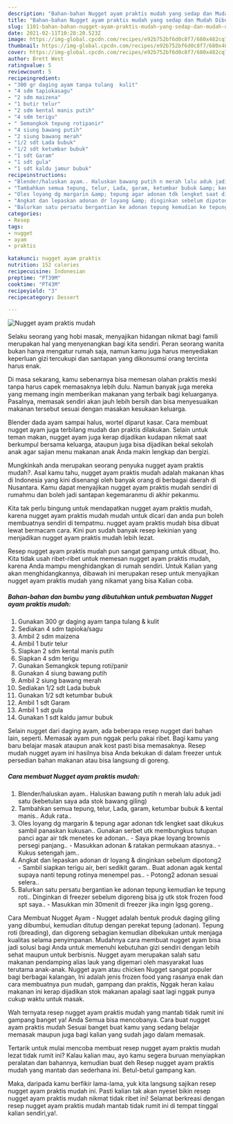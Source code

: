 ```yaml
---
description: "Bahan-bahan Nugget ayam praktis mudah yang sedap dan Mudah Dibuat"
title: "Bahan-bahan Nugget ayam praktis mudah yang sedap dan Mudah Dibuat"
slug: 1101-bahan-bahan-nugget-ayam-praktis-mudah-yang-sedap-dan-mudah-dibuat
date: 2021-02-11T10:28:20.523Z
image: https://img-global.cpcdn.com/recipes/e92b752bf6d0c8f7/680x482cq70/nugget-ayam-praktis-mudah-foto-resep-utama.jpg
thumbnail: https://img-global.cpcdn.com/recipes/e92b752bf6d0c8f7/680x482cq70/nugget-ayam-praktis-mudah-foto-resep-utama.jpg
cover: https://img-global.cpcdn.com/recipes/e92b752bf6d0c8f7/680x482cq70/nugget-ayam-praktis-mudah-foto-resep-utama.jpg
author: Brett West
ratingvalue: 5
reviewcount: 5
recipeingredient:
- "300 gr daging ayam tanpa tulang  kulit"
- "4 sdm tapiokasagu"
- "2 sdm maizena"
- "1 butir telur"
- "2 sdm kental manis putih"
- "4 sdm terigu"
- " Semangkok tepung rotipanir"
- "4 siung bawang putih"
- "2 siung bawang merah"
- "1/2 sdt Lada bubuk"
- "1/2 sdt ketumbar bubuk"
- "1 sdt Garam"
- "1 sdt gula"
- "1 sdt kaldu jamur bubuk"
recipeinstructions:
- "Blender/haluskan ayam.. Haluskan bawang putih n merah lalu aduk jadi satu (kebetulan saya ada stok bawang giling)"
- "Tambahkan semua tepung, telur, Lada, garam, ketumbar bubuk &amp; kental manis.. Aduk rata.."
- "Oles loyang dg margarin &amp; tepung agar adonan tdk lengket saat dikukus sambil panaskan kukusan.. Gunakan serbet utk membungkus tutupan panci agar air tdk menetes ke adonan..  Saya pkae loyang brownis persegi panjang..  Masukkan adonan &amp; ratakan permukaan atasnya..  Kukus setengah jam.."
- "Angkat dan lepaskan adonan dr loyang &amp; dinginkan sebelum dipotong2 Sambil siapkan terigu air, beri sedikit garam.. Buat adonan agak kental supaya nanti tepung rotinya menempel pas..  Potong2 adonan sesuai selera.."
- "Balurkan satu persatu bergantian ke adonan tepung kemudian ke tepung roti.. Dinginkan di freezer sebelum digoreng bisa jg utk stok frozen food spt saya..  Masukkan min 30menit di freezer jika ingin lgsg goreng.."
categories:
- Resep
tags:
- nugget
- ayam
- praktis

katakunci: nugget ayam praktis 
nutrition: 152 calories
recipecuisine: Indonesian
preptime: "PT39M"
cooktime: "PT43M"
recipeyield: "3"
recipecategory: Dessert

---
```



![Nugget ayam praktis mudah](https://img-global.cpcdn.com/recipes/e92b752bf6d0c8f7/680x482cq70/nugget-ayam-praktis-mudah-foto-resep-utama.jpg)

Selaku seorang yang hobi masak, menyajikan hidangan nikmat bagi famili merupakan hal yang menyenangkan bagi kita sendiri. Peran seorang  wanita bukan hanya mengatur rumah saja, namun kamu juga harus menyediakan keperluan gizi tercukupi dan santapan yang dikonsumsi orang tercinta harus enak.

Di masa  sekarang, kamu sebenarnya bisa memesan olahan praktis meski tanpa harus capek memasaknya lebih dulu. Namun banyak juga mereka yang memang ingin memberikan makanan yang terbaik bagi keluarganya. Pasalnya, memasak sendiri akan jauh lebih bersih dan bisa menyesuaikan makanan tersebut sesuai dengan masakan kesukaan keluarga. 

Blender dada ayam sampai halus, wortel diparut kasar. Cara membuat nugget ayam juga terbilang mudah dan praktis dilakukan. Selain untuk teman makan, nugget ayam juga kerap dijadikan kudapan nikmat saat berkumpul bersama keluarga, ataupun juga bisa dijadikan bekal sekolah anak agar sajian menu makanan anak Anda makin lengkap dan bergizi.

Mungkinkah anda merupakan seorang penyuka nugget ayam praktis mudah?. Asal kamu tahu, nugget ayam praktis mudah adalah makanan khas di Indonesia yang kini disenangi oleh banyak orang di berbagai daerah di Nusantara. Kamu dapat menyajikan nugget ayam praktis mudah sendiri di rumahmu dan boleh jadi santapan kegemaranmu di akhir pekanmu.

Kita tak perlu bingung untuk mendapatkan nugget ayam praktis mudah, karena nugget ayam praktis mudah mudah untuk dicari dan anda pun boleh membuatnya sendiri di tempatmu. nugget ayam praktis mudah bisa dibuat lewat bermacam cara. Kini pun sudah banyak resep kekinian yang menjadikan nugget ayam praktis mudah lebih lezat.

Resep nugget ayam praktis mudah pun sangat gampang untuk dibuat, lho. Kita tidak usah ribet-ribet untuk memesan nugget ayam praktis mudah, karena Anda mampu menghidangkan di rumah sendiri. Untuk Kalian yang akan menghidangkannya, dibawah ini merupakan resep untuk menyajikan nugget ayam praktis mudah yang nikamat yang bisa Kalian coba.

<!--inarticleads1-->

##### Bahan-bahan dan bumbu yang dibutuhkan untuk pembuatan Nugget ayam praktis mudah:

1. Gunakan 300 gr daging ayam tanpa tulang &amp; kulit
1. Sediakan 4 sdm tapioka/sagu
1. Ambil 2 sdm maizena
1. Ambil 1 butir telur
1. Siapkan 2 sdm kental manis putih
1. Siapkan 4 sdm terigu
1. Gunakan  Semangkok tepung roti/panir
1. Gunakan 4 siung bawang putih
1. Ambil 2 siung bawang merah
1. Sediakan 1/2 sdt Lada bubuk
1. Gunakan 1/2 sdt ketumbar bubuk
1. Ambil 1 sdt Garam
1. Ambil 1 sdt gula
1. Gunakan 1 sdt kaldu jamur bubuk


Selain nugget dari daging ayam, ada beberapa resep nugget dari bahan lain, seperti. Memasak ayam pun nggak perlu pakai ribet. Bagi kamu yang baru belajar masak ataupun anak kost pasti bisa memasaknya. Resep mudah nugget ayam ini hasilnya bisa Anda bekukan di dalam freezer untuk persedian bahan makanan atau bisa langsung di goreng. 

<!--inarticleads2-->

##### Cara membuat Nugget ayam praktis mudah:

1. Blender/haluskan ayam.. Haluskan bawang putih n merah lalu aduk jadi satu (kebetulan saya ada stok bawang giling)
1. Tambahkan semua tepung, telur, Lada, garam, ketumbar bubuk &amp; kental manis.. Aduk rata..
1. Oles loyang dg margarin &amp; tepung agar adonan tdk lengket saat dikukus sambil panaskan kukusan.. Gunakan serbet utk membungkus tutupan panci agar air tdk menetes ke adonan..  - Saya pkae loyang brownis persegi panjang..  - Masukkan adonan &amp; ratakan permukaan atasnya..  - Kukus setengah jam..
1. Angkat dan lepaskan adonan dr loyang &amp; dinginkan sebelum dipotong2 - Sambil siapkan terigu air, beri sedikit garam.. Buat adonan agak kental supaya nanti tepung rotinya menempel pas..  - Potong2 adonan sesuai selera..
1. Balurkan satu persatu bergantian ke adonan tepung kemudian ke tepung roti.. Dinginkan di freezer sebelum digoreng bisa jg utk stok frozen food spt saya..  - Masukkan min 30menit di freezer jika ingin lgsg goreng..


Cara Membuat Nugget Ayam - Nugget adalah bentuk produk daging giling yang dibumbui, kemudian ditutup dengan perekat tepung (adonan). Tepung roti (breading), dan digoreng sebagian kemudian dibekukan untuk menjaga kualitas selama penyimpanan. Mudahnya cara membuat nugget ayam bisa jadi solusi bagi Anda untuk memenuhi kebutuhan gizi sendiri dengan lebih sehat maupun untuk berbisnis. Nugget ayam merupakan salah satu makanan pendamping alias lauk yang digemari oleh masyarakat luas terutama anak-anak. Nugget ayam atau chicken Nugget sangat populer bagi berbagai kalangan, Ini adalah jenis frozen food yang rasanya enak dan cara membuatnya pun mudah, gampang dan praktis, Nggak heran kalau makanan ini kerap dijadikan stok makanan apalagi saat lagi nggak punya cukup waktu untuk masak. 

Wah ternyata resep nugget ayam praktis mudah yang mantab tidak rumit ini gampang banget ya! Anda Semua bisa mencobanya. Cara buat nugget ayam praktis mudah Sesuai banget buat kamu yang sedang belajar memasak maupun juga bagi kalian yang sudah jago dalam memasak.

Tertarik untuk mulai mencoba membuat resep nugget ayam praktis mudah lezat tidak rumit ini? Kalau kalian mau, ayo kamu segera buruan menyiapkan peralatan dan bahannya, kemudian buat deh Resep nugget ayam praktis mudah yang mantab dan sederhana ini. Betul-betul gampang kan. 

Maka, daripada kamu berfikir lama-lama, yuk kita langsung sajikan resep nugget ayam praktis mudah ini. Pasti kalian tak akan nyesel bikin resep nugget ayam praktis mudah nikmat tidak ribet ini! Selamat berkreasi dengan resep nugget ayam praktis mudah mantab tidak rumit ini di tempat tinggal kalian sendiri,ya!.

